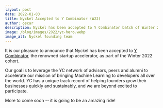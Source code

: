 ```yaml
---
layout: post
date: 2022-01-03
title: Nyckel Accepted to Y Combinator (W22)
author: oscar
description: Nyckel has been accepted to Y Combinator batch of Winter 2022!
image: /blog/images/2022/yc-hero.webp
image_alt: Nyckel founding team
---
```


It is our pleasure to announce that Nyckel has been accepted to [Y Combinator](https://www.ycombinator.com/), the renowned startup accelerator, as part of the Winter 2022 cohort.

Our goal is to leverage the YC network of advisors, peers and alumni to accelerate our mission of bringing Machine Learning to developers all over the world. YC has a unique track record of helping founders grow their businesses quickly and sustainably, and we are beyond excited to participate.

More to come soon -- it is going to be an amazing ride!
